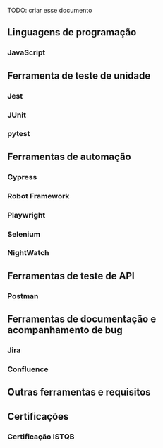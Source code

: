 TODO: criar esse documento

## Linguagens de programação
### JavaScript

## Ferramenta de teste de unidade
### Jest 

### JUnit
### pytest

## Ferramentas de automação
### Cypress
### Robot Framework
### Playwright
### Selenium
### NightWatch


## Ferramentas de teste de API
### Postman


## Ferramentas de documentação e acompanhamento de bug
### Jira
### Confluence



## Outras ferramentas e requisitos

## Certificações
### Certificação ISTQB